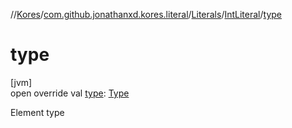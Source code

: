 //[Kores](../../../../index.md)/[com.github.jonathanxd.kores.literal](../../index.md)/[Literals](../index.md)/[IntLiteral](index.md)/[type](type.md)

# type

[jvm]\
open override val [type](type.md): [Type](https://docs.oracle.com/javase/8/docs/api/java/lang/reflect/Type.html)

Element type
